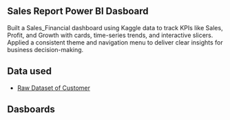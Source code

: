 ## Sales Report Power BI Dasboard
Built a Sales_Financial dashboard using Kaggle data to track KPIs like Sales, Profit, and Growth with cards, time-series trends, and interactive slicers. Applied a consistent theme and navigation menu to deliver clear insights for business decision-making.
## Data used
- <a href="https://github.com/nimmagantiharini/Sales-Report--Power-BI-Dashboard/blob/main/excel%20file.csv"> Raw Dataset of Customer</a>
## Dasboards
